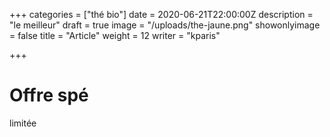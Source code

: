 +++
categories = ["thé bio"]
date = 2020-06-21T22:00:00Z
description = "le meilleur"
draft = true
image = "/uploads/the-jaune.png"
showonlyimage = false
title = "Article"
weight = 12
writer = "kparis"

+++
# **Offre spé**

limitée
